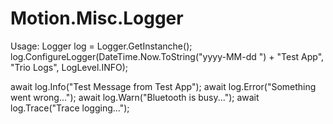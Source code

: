 # Motion.Misc.Logger


Usage:
  Logger log = Logger.GetInstanche();
  log.ConfigureLogger(DateTime.Now.ToString("yyyy-MM-dd ") + "Test App", "Trio Logs", LogLevel.INFO);
  
  await log.Info("Test Message from Test App");
  await log.Error("Something went wrong...");
  await log.Warn("Bluetooth is busy...");
  await log.Trace("Trace logging...");
